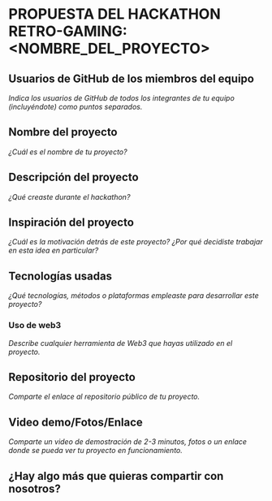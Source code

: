 # PROPUESTA DEL HACKATHON RETRO-GAMING: <NOMBRE_DEL_PROYECTO>

## Usuarios de GitHub de los miembros del equipo  

_Indica los usuarios de GitHub de todos los integrantes de tu equipo (incluyéndote) como puntos separados._

<!--

- @usuario1
- @usuario2
.
.
.

-->

## Nombre del proyecto  

_¿Cuál es el nombre de tu proyecto?_

<!--

Nombre del Proyecto

-->

## Descripción del proyecto

_¿Qué creaste durante el hackathon?_

<!--

El proyecto que desarrollé es...

-->

## Inspiración del proyecto  

_¿Cuál es la motivación detrás de este proyecto? ¿Por qué decidiste trabajar en esta idea en particular?_

<!--

La motivación detrás del proyecto es...

-->

## Tecnologías usadas

_¿Qué tecnologías, métodos o plataformas empleaste para desarrollar este proyecto?_

<!--

Las tecnologías que utilicé fueron...

-->

### Uso de web3  

_Describe cualquier herramienta de Web3 que hayas utilizado en el proyecto._

<!--

- Polygon: Lo utilicé para...
- ... Lo utilicé para...

-->

## Repositorio del proyecto  

_Comparte el enlace al repositorio público de tu proyecto._

<!--

https://github.com/usuario/proyecto

-->

## Video demo/Fotos/Enlace  

_Comparte un video de demostración de 2-3 minutos, fotos o un enlace donde se pueda ver tu proyecto en funcionamiento._

<!--

https://www.youtube.com/watch?v=videoEjemplo

-->

## ¿Hay algo más que quieras compartir con nosotros?
